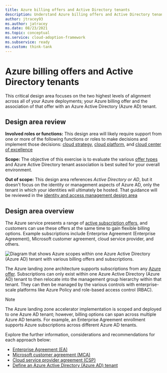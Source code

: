 ```yaml
---
title: Azure billing offers and Active Directory tenants
description: Understand Azure billing offers and Active Directory tenants
author: jtracey93
ms.author: jatracey
ms.date: 08/23/2021
ms.topic: conceptual
ms.service: cloud-adoption-framework
ms.subservice: ready
ms.custom: think-tank
---
```


# Azure billing offers and Active Directory tenants

This critical design area focuses on the two highest levels of alignment across all of your Azure deployments; your Azure billing offer and the association of that offer with an Azure Active Directory (Azure AD) tenant.

## Design area review

**Involved roles or functions:** This design area will likely require support from one or more of the following functions or roles to make decisions and implement those decisions: [cloud strategy](../../../organize/cloud-strategy.md), [cloud platform](../../../organize/cloud-platform.md), and [cloud center of excellence](../../../organize/cloud-center-of-excellence.md)

**Scope:** The objective of this exercise is to evaluate the various [offer types](https://azure.microsoft.com/support/legal/offer-details/) and Azure Active Directory tenant association is best suited for your overall environment.

**Out of scope:** This design area references *Active Directory or AD*, but it doesn't focus on the identity or management aspects of Azure AD, only the tenant in which your identities will ultimately be hosted. That guidance will be reviewed in the [identity and access management design area](./identity-access.md)

## Design area overview

The Azure service presents a range of [active subscription offers](https://azure.microsoft.com/support/legal/offer-details/), and customers can use these offers at the same time to gain flexible billing options. Example subscriptions include Enterprise Agreement (Enterprise Agreement), Microsoft customer agreement, cloud service provider, and others.

![Diagram that shows Azure scopes within one Azure Active Directory (Azure AD) tenant with various billing offers and subscriptions.](../../enterprise-scale/media/az-scopes-billing.png)

The Azure landing zone architecture supports subscriptions from any [Azure offer](https://azure.microsoft.com/support/legal/offer-details/). Subscriptions can only exist within one Azure Active Directory (Azure AD) tenant to then relocate into the management group hierarchy within that tenant. They can then be managed by the various controls with enterprise-scale platforms like Azure Policy and role-based access control (RBAC).

> [!NOTE]
> The Azure landing zone accelerator implementation is scoped and deployed to one Azure AD tenant; however, billing options can span across multiple Azure AD tenants. For example, an Enterprise Agreement enrollment supports Azure subscriptions across different Azure AD tenants.

Explore the further information, considerations and recommendations for each approach below:

- [Enterprise Agreement (EA)](./azure-billing-enterprise-agreement.md)
- [Microsoft customer agreement (MCA)](./azure-billing-microsoft-customer-agreement.md)
- [Cloud service provider agreement (CSP)](./azure-billing-cloud-solution-provider.md)
- [Define an Azure Active Directory (Azure AD) tenant](./azure-ad-define.md)

